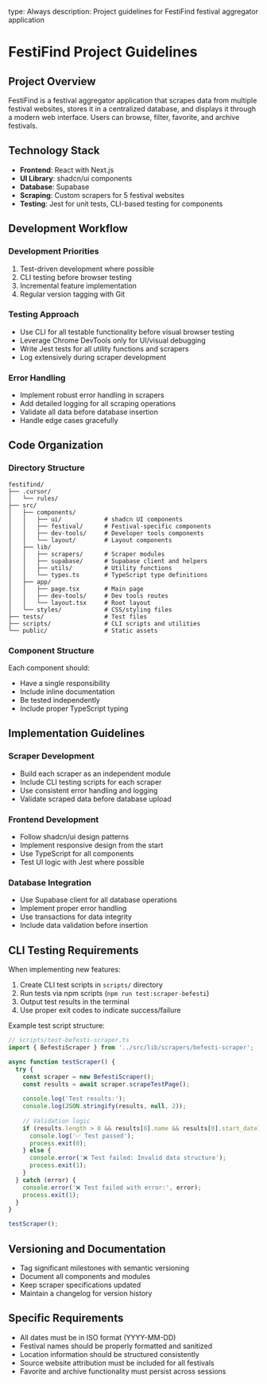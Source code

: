 type: Always
description: Project guidelines for FestiFind festival aggregator application

# FestiFind Project Guidelines

## Project Overview
FestiFind is a festival aggregator application that scrapes data from multiple festival websites, stores it in a centralized database, and displays it through a modern web interface. Users can browse, filter, favorite, and archive festivals.

## Technology Stack
- **Frontend**: React with Next.js
- **UI Library**: shadcn/ui components
- **Database**: Supabase
- **Scraping**: Custom scrapers for 5 festival websites
- **Testing**: Jest for unit tests, CLI-based testing for components

## Development Workflow

### Development Priorities
1. Test-driven development where possible
2. CLI testing before browser testing
3. Incremental feature implementation
4. Regular version tagging with Git

### Testing Approach
- Use CLI for all testable functionality before visual browser testing
- Leverage Chrome DevTools only for UI/visual debugging
- Write Jest tests for all utility functions and scrapers
- Log extensively during scraper development

### Error Handling
- Implement robust error handling in scrapers
- Add detailed logging for all scraping operations
- Validate all data before database insertion
- Handle edge cases gracefully

## Code Organization

### Directory Structure
```
festifind/
├── .cursor/
│   └── rules/
├── src/
│   ├── components/
│   │   ├── ui/            # shadcn UI components
│   │   ├── festival/      # Festival-specific components
│   │   ├── dev-tools/     # Developer tools components
│   │   └── layout/        # Layout components
│   ├── lib/
│   │   ├── scrapers/      # Scraper modules
│   │   ├── supabase/      # Supabase client and helpers
│   │   ├── utils/         # Utility functions
│   │   └── types.ts       # TypeScript type definitions
│   ├── app/
│   │   ├── page.tsx       # Main page
│   │   ├── dev-tools/     # Dev tools routes
│   │   └── layout.tsx     # Root layout
│   └── styles/            # CSS/styling files
├── tests/                 # Test files
├── scripts/               # CLI scripts and utilities
└── public/                # Static assets
```

### Component Structure
Each component should:
- Have a single responsibility
- Include inline documentation
- Be tested independently
- Include proper TypeScript typing

## Implementation Guidelines

### Scraper Development
- Build each scraper as an independent module
- Include CLI testing scripts for each scraper
- Use consistent error handling and logging
- Validate scraped data before database upload

### Frontend Development
- Follow shadcn/ui design patterns
- Implement responsive design from the start
- Use TypeScript for all components
- Test UI logic with Jest where possible

### Database Integration
- Use Supabase client for all database operations
- Implement proper error handling
- Use transactions for data integrity
- Include data validation before insertion

## CLI Testing Requirements

When implementing new features:
1. Create CLI test scripts in `scripts/` directory
2. Run tests via npm scripts (`npm run test:scraper-befesti`)
3. Output test results in the terminal
4. Use proper exit codes to indicate success/failure

Example test script structure:
```typescript
// scripts/test-befesti-scraper.ts
import { BefestiScraper } from '../src/lib/scrapers/befesti-scraper';

async function testScraper() {
  try {
    const scraper = new BefestiScraper();
    const results = await scraper.scrapeTestPage();
    
    console.log('Test results:');
    console.log(JSON.stringify(results, null, 2));
    
    // Validation logic
    if (results.length > 0 && results[0].name && results[0].start_date) {
      console.log('✅ Test passed');
      process.exit(0);
    } else {
      console.error('❌ Test failed: Invalid data structure');
      process.exit(1);
    }
  } catch (error) {
    console.error('❌ Test failed with error:', error);
    process.exit(1);
  }
}

testScraper();
```

## Versioning and Documentation

- Tag significant milestones with semantic versioning
- Document all components and modules
- Keep scraper specifications updated
- Maintain a changelog for version history

## Specific Requirements

- All dates must be in ISO format (YYYY-MM-DD)
- Festival names should be properly formatted and sanitized
- Location information should be structured consistently
- Source website attribution must be included for all festivals
- Favorite and archive functionality must persist across sessions 